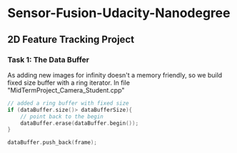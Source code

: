 # Sensor-Fusion-Udacity-Nanodegree

## 2D Feature Tracking Project

### Task 1: The Data Buffer
As adding new images for infinity doesn't a memory friendly, so we build fixed size buffer with a ring iterator.
In file "MidTermProject_Camera_Student.cpp"
```cpp
// added a ring buffer with fixed size
if (dataBuffer.size()> dataBufferSize){
    // point back to the begin
    dataBuffer.erase(dataBuffer.begin());
}

dataBuffer.push_back(frame);  
```
